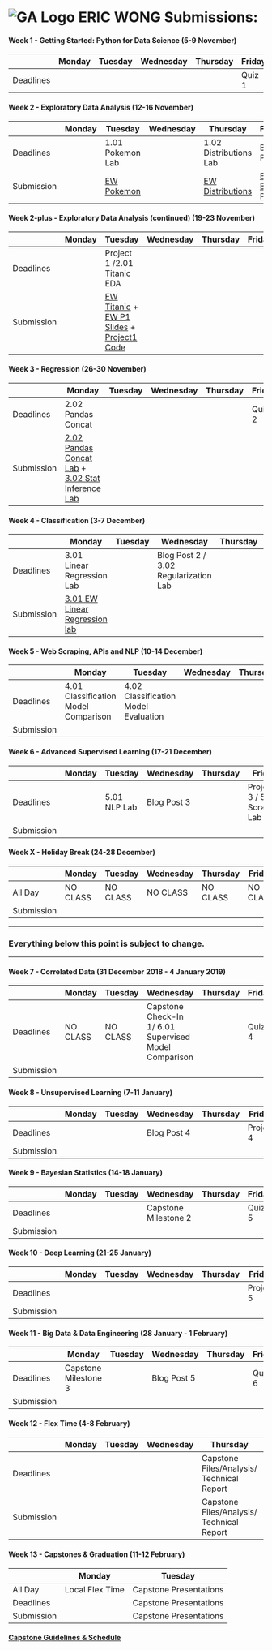 




# ![GA Logo](https://camo.githubusercontent.com/6ce15b81c1f06d716d753a61f5db22375fa684da/68747470733a2f2f67612d646173682e73332e616d617a6f6e6177732e636f6d2f70726f64756374696f6e2f6173736574732f6c6f676f2d39663838616536633963333837313639306533333238306663663535376633332e706e67) ERIC WONG Submissions:  

#### Week 1 - Getting Started: Python for Data Science (5-9 November)

|         | Monday     | Tuesday    | Wednesday  | Thursday| Friday  |
|---------|------------|------------|------------|---------|---------|
| Deadlines |  |  |  |  | Quiz 1 |

#### Week 2 - Exploratory Data Analysis (12-16 November)

|           | Monday        | Tuesday       | Wednesday     | Thursday      | Friday  |
|-----------|---------------|---------------|---------------|---------------|---------|
| Deadlines | | 1.01 Pokemon Lab  |  |1.02 Distributions Lab  | Blog Post 1 |
|Submission||[EW Pokemon](https://git.generalassemb.ly/ericpmwong/submissions/blob/master/Python_Lab_Pokemon_starter.ipynb) || [EW Distributions](<https://git.generalassemb.ly/ericpmwong/submissions/blob/master/Lab%20Distributions%20starter-code.ipynb>)| [EW Blog Post](<https://www.linkedin.com/pulse/hr-find-right-data-role-eric-wong/>)|

#### Week 2-plus - Exploratory Data Analysis (continued) (19-23 November)

|           | Monday        | Tuesday       | Wednesday     | Thursday      | Friday  |
|-----------|---------------|---------------|---------------|---------------|---------|
| Deadlines |  | Project 1  /2.01 Titanic EDA|  |  |  |
|Submission||[EW Titanic](<https://git.generalassemb.ly/ericpmwong/submissions/blob/master/Titanic.ipynb>) + [EW P1 Slides](<https://docs.google.com/presentation/d/1y1D-FF6_qCc3mopbcQQsiLIK1ml_b3oktM4KnkJdUxI/edit?usp=sharing>) +  [Project1 Code](https://git.generalassemb.ly/ericpmwong/submissions/blob/master/Project1.ipynb)|||||

#### Week 3 - Regression (26-30 November)

|           | Monday        | Tuesday       | Wednesday     | Thursday      | Friday  |
|-----------|---------------|---------------|---------------|---------------|---------|
| Deadlines | 2.02 Pandas Concat |  |  |  | Quiz 2 |
|Submission|[2.02 Pandas Concat Lab](https://git.generalassemb.ly/ericpmwong/submissions/blob/master/pandas_concatenation_lab.ipynb) + [3.02 Stat Inference Lab ](https://git.generalassemb.ly/ericpmwong/submissions/blob/master/2.03%20Stat%20Infrence%20Lab.ipynb)||||||

#### Week 4 - Classification (3-7 December)

|           | Monday        | Tuesday       | Wednesday     | Thursday      | Friday  |
|-----------|---------------|---------------|---------------|---------------|---------|
| Deadlines | 3.01  Linear Regression Lab |  | Blog Post 2 / 3.02 Regularization Lab|  | Project 2 |
|Submission| [3.01 EW Linear  Regression lab](https://git.generalassemb.ly/ericpmwong/submissions/blob/master/linear-regression-sacramento.ipynb)|||||

#### Week 5 - Web Scraping, APIs and NLP (10-14 December)

|           | Monday        | Tuesday       | Wednesday     | Thursday      | Friday  |
|-----------|---------------|---------------|---------------|---------------|---------|
| Deadlines |4.01 Classification Model Comparison  | 4.02 Classification Model Evaluation |  |  | Quiz 3 |
|Submission||||||

#### Week 6 - Advanced Supervised Learning (17-21 December)

|           | Monday        | Tuesday       | Wednesday     | Thursday      | Friday  |
|-----------|---------------|---------------|---------------|---------------|---------|
| Deadlines |  |5.01 NLP Lab  | Blog Post 3 |  | Project 3 / 5.02 Scraping Lab|
|Submission||||||

#### Week X - Holiday Break (24-28 December)

|           | Monday        | Tuesday       | Wednesday     | Thursday      | Friday  |
|-----------|---------------|---------------|---------------|---------------|---------|
| All Day | NO CLASS | NO CLASS | NO CLASS | NO CLASS | NO CLASS |
|Submission||||||

---

### Everything below this point is subject to change.

---

#### Week 7 - Correlated Data (31 December 2018 - 4 January 2019)

|           | Monday        | Tuesday       | Wednesday     | Thursday      | Friday  |
|-----------|---------------|---------------|---------------|---------------|---------|
| Deadlines |NO CLASS | NO CLASS| Capstone Check-In 1/	6.01 Supervised Model Comparison |  | Quiz 4 |
|Submission||||||

#### Week 8 - Unsupervised Learning (7-11 January)

|           | Monday        | Tuesday       | Wednesday     | Thursday      | Friday  |
|-----------|---------------|---------------|---------------|---------------|---------|
| Deadlines |  |  | Blog Post 4 |  | Project 4 |
|Submission||||||

#### Week 9 - Bayesian Statistics (14-18 January)

|           | Monday        | Tuesday       | Wednesday     | Thursday      | Friday  |
|-----------|---------------|---------------|---------------|---------------|---------|
| Deadlines |  |  | Capstone Milestone 2 |  | Quiz 5 |
|Submission||||||

#### Week 10 - Deep Learning (21-25 January)

|           | Monday        | Tuesday       | Wednesday     | Thursday      | Friday  |
|-----------|---------------|---------------|---------------|---------------|---------|
| Deadlines |  |  |  |  | Project 5 |
|Submission||||||

#### Week 11 - Big Data & Data Engineering (28 January - 1 February)

|           | Monday        | Tuesday       | Wednesday     | Thursday      | Friday  |
|-----------|---------------|---------------|---------------|---------------|---------|
| Deadlines | Capstone Milestone 3 |  | Blog Post 5 |  | Quiz 6 |
| Submission |  |  | |  | |

#### Week 12 - Flex Time (4-8 February)

|           | Monday        | Tuesday       | Wednesday     | Thursday      | Friday  |
|-----------|---------------|---------------|---------------|---------------|---------|
| Deadlines |  |  |  | Capstone Files/Analysis/ Technical Report|Blog Post 6   |
| Submission |  |  |  | Capstone Files/Analysis/ Technical Report| |

#### Week 13 - Capstones & Graduation (11-12 February)

|           | Monday        | Tuesday        |
|-----------|---------------|----------------|
| All Day  | Local Flex Time | Capstone Presentations |
| Deadlines |  | Capstone Presentations |
| Submission |  | Capstone Presentations |


#### [Capstone Guidelines & Schedule](https://git.generalassemb.ly/DSI-US-6/capstone)

